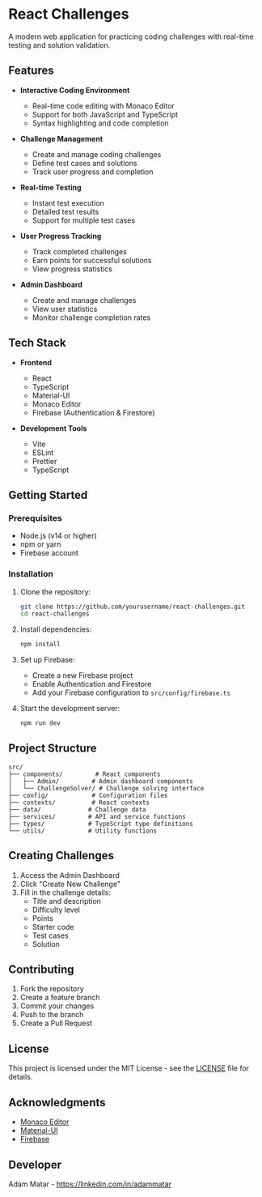 # React Challenges

A modern web application for practicing coding challenges with real-time testing and solution validation.

## Features

- **Interactive Coding Environment**
  - Real-time code editing with Monaco Editor
  - Support for both JavaScript and TypeScript
  - Syntax highlighting and code completion

- **Challenge Management**
  - Create and manage coding challenges
  - Define test cases and solutions
  - Track user progress and completion

- **Real-time Testing**
  - Instant test execution
  - Detailed test results
  - Support for multiple test cases

- **User Progress Tracking**
  - Track completed challenges
  - Earn points for successful solutions
  - View progress statistics

- **Admin Dashboard**
  - Create and manage challenges
  - View user statistics
  - Monitor challenge completion rates

## Tech Stack

- **Frontend**
  - React
  - TypeScript
  - Material-UI
  - Monaco Editor
  - Firebase (Authentication & Firestore)

- **Development Tools**
  - Vite
  - ESLint
  - Prettier
  - TypeScript

## Getting Started

### Prerequisites

- Node.js (v14 or higher)
- npm or yarn
- Firebase account

### Installation

1. Clone the repository:
   ```bash
   git clone https://github.com/yourusername/react-challenges.git
   cd react-challenges
   ```

2. Install dependencies:
   ```bash
   npm install
   ```

3. Set up Firebase:
   - Create a new Firebase project
   - Enable Authentication and Firestore
   - Add your Firebase configuration to `src/config/firebase.ts`

4. Start the development server:
   ```bash
   npm run dev
   ```

## Project Structure

```
src/
├── components/         # React components
│   ├── Admin/         # Admin dashboard components
│   └── ChallengeSolver/ # Challenge solving interface
├── config/            # Configuration files
├── contexts/          # React contexts
├── data/             # Challenge data
├── services/         # API and service functions
├── types/            # TypeScript type definitions
└── utils/            # Utility functions
```

## Creating Challenges

1. Access the Admin Dashboard
2. Click "Create New Challenge"
3. Fill in the challenge details:
   - Title and description
   - Difficulty level
   - Points
   - Starter code
   - Test cases
   - Solution

## Contributing

1. Fork the repository
2. Create a feature branch
3. Commit your changes
4. Push to the branch
5. Create a Pull Request

## License

This project is licensed under the MIT License - see the [LICENSE](LICENSE) file for details.

## Acknowledgments

- [Monaco Editor](https://microsoft.github.io/monaco-editor/)
- [Material-UI](https://mui.com/)
- [Firebase](https://firebase.google.com/)

## Developer

Adam Matar - https://linkedin.com/in/adammatar
